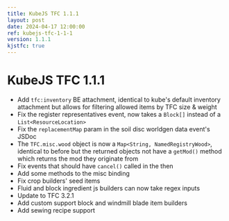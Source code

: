 ```yaml
---
title: KubeJS TFC 1.1.1
layout: post
date: 2024-04-17 12:00:00
ref: kubejs-tfc-1-1-1
version: 1.1.1
kjstfc: true
---
```


# KubeJS TFC 1.1.1

- Add `tfc:inventory` BE attachment, identical to kube's default inventory attachment but allows for filtering allowed items by TFC size & weight
- Fix the register representatives event, now takes a `Block[]` instead of a `List<ResourceLocation>`
- Fix the `replacementMap` param in the soil disc worldgen data event's JSDoc
- The `TFC.misc.wood` object is now a `Map<String, NamedRegistryWood>`, identical to before but the returned objects not have a `getMod()` method which returns the mod they originate from
- Fix events that should have `cancel()` called in the then
- Add some methods to the misc binding
- Fix crop builders' seed items
- Fluid and block ingredient js builders can now take regex inputs
- Update to TFC 3.2.1
- Add custom support block and windmill blade item builders
- Add sewing recipe support
